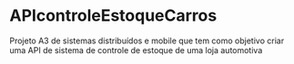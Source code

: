 # APIcontroleEstoqueCarros
Projeto A3 de sistemas distribuídos e mobile que tem como objetivo criar uma API de sistema de controle de estoque de uma loja automotiva
